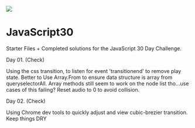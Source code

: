 ![](https://javascript30.com/images/JS3-social-share.png)

# JavaScript30

Starter Files + Completed solutions for the JavaScript 30 Day Challenge.

Day 01. (Check)

Using the css transition, to listen for event 'transitionend' to remove play state.
Better to Use Array.From to ensure data structure is array from queryselectorAll. Array methods still seem to work on the node list tho...use cases of this failing?
Reset audio to 0 to avoid collision. 

Day 02. (Check)

Using Chrome dev tools to quickly adjust and view cubic-brezier transition.
Keep things DRY



